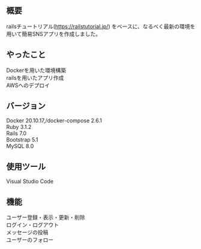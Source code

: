 ## 概要
railsチュートリアル(https://railstutorial.jp/) をベースに、なるべく最新の環境を用いて簡易SNSアプリを作成しました。<br>

## やったこと
Dockerを用いた環境構築<br>
railsを用いたアプリ作成<br>
AWSへのデプロイ<br>

## バージョン
Docker 20.10.17,/docker-compose 2.6.1<br>
Ruby 3.1.2<br>
Rails 7.0<br>
Bootstrap 5.1<br>
MySQL 8.0<br>

## 使用ツール
Visual Studio Code<br>

## 機能
ユーザー登録・表示・更新・削除<br>
ログイン・ログアウト<br>
メッセージの投稿<br>
ユーザーのフォロー<br>
